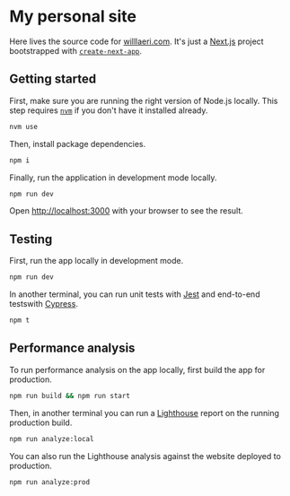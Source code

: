 # My personal site

Here lives the source code for [willlaeri.com](https://willlaeri.com). It's just a [Next.js](https://nextjs.org/)
project bootstrapped with [`create-next-app`](https://github.com/vercel/next.js/tree/canary/packages/create-next-app).

## Getting started

First, make sure you are running the right version of Node.js locally. This step requires
[`nvm`](https://github.com/nvm-sh/nvm) if you don't have it installed already.

```bash
nvm use
```

Then, install package dependencies.

```bash
npm i
```

Finally, run the application in development mode locally.

```bash
npm run dev
```

Open [http://localhost:3000](http://localhost:3000) with your browser to see the result.

## Testing

First, run the app locally in development mode.

```bash
npm run dev
```

In another terminal, you can run unit tests with [Jest](https://jestjs.io/)
and end-to-end testswith [Cypress](https://www.cypress.io/).

```bash
npm t
```

## Performance analysis

To run performance analysis on the app locally, first build the app for production.

```bash
npm run build && npm run start
```

Then, in another terminal you can run a [Lighthouse](https://developers.google.com/web/tools/lighthouse)
report on the running production build.

```bash
npm run analyze:local
```

You can also run the Lighthouse analysis against the website deployed to production.

```bash
npm run analyze:prod
```
